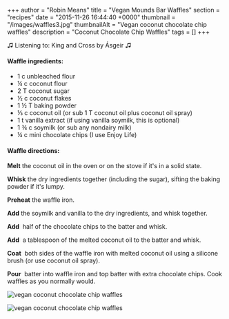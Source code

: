 +++
author = "Robin Means"
title = "Vegan Mounds Bar Waffles"
section = "recipes"
date = "2015-11-26 16:44:40 +0000"
thumbnail = "/images/waffles3.jpg"
thumbnailAlt = "Vegan coconut chocolate chip waffles"
description = "Coconut Chocolate Chip Waffles"
tags = []
+++

♫&nbsp;Listening to: King and Cross by Ásgeir ♫

#### Waffle ingredients:

- 1 c unbleached flour
- ¼ c coconut flour
- 2 T coconut sugar
- ½ c coconut flakes
- 1 ½ T baking powder
- ⅓ c coconut oil (or sub 1 T coconut oil plus coconut oil spray)
- 1 t vanilla extract (if using vanilla soymilk, this is optional)
- 1 ¾ c soymilk (or sub any nondairy milk)
- ¼ c mini chocolate chips (I use Enjoy Life)

#### Waffle directions:

**Melt** the coconut oil in the oven or on the stove if it's in a solid state.

**Whisk** the dry ingredients together (including the sugar), sifting the baking powder if it's lumpy.

**Preheat** the waffle iron.

**Add** the soymilk and vanilla to the dry ingredients, and whisk together.

**Add** &nbsp;half of the chocolate chips to the batter and whisk.

**Add** &nbsp;a tablespoon of the melted coconut oil to the batter and whisk.

**Coat** &nbsp;both sides of the waffle iron with melted coconut oil using a silicone brush (or use coconut oil spray).

**Pour** &nbsp;batter into waffle iron and top batter with extra chocolate chips. Cook waffles as you normally would.

![vegan coconut chocolate chip waffles](/images/waffles1.jpg)

![vegan coconut chocolate chip waffles](/images/waffles2.jpg)

